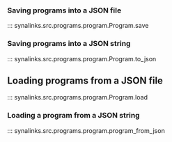 ### Saving programs into a JSON file

::: synalinks.src.programs.program.Program.save

### Saving programs into a JSON string

::: synalinks.src.programs.program.Program.to_json

## Loading programs from a JSON file

::: synalinks.src.programs.program.Program.load

### Loading a program from a JSON string

::: synalinks.src.programs.program.program_from_json